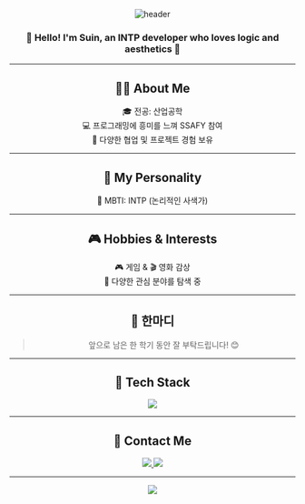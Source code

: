 <div align="center">

![header](https://capsule-render.vercel.app/api?type=waving&color=0:77c4d3,100:a3d8f4&height=250&section=header&text=Lee%20Suin&fontSize=60&fontColor=ffffff)

### 🌸 Hello! I'm Suin, an INTP developer who loves logic and aesthetics 🌸

---

## 🧑‍💻 About Me

🎓 전공: 산업공학  
💻 프로그래밍에 흥미를 느껴 SSAFY 참여  
🤝 다양한 협업 및 프로젝트 경험 보유  

---

## 🧬 My Personality

🧩 MBTI: INTP (논리적인 사색가)  

---

## 🎮 Hobbies & Interests

🎮 게임 & 🎬 영화 감상  
🌱 다양한 관심 분야를 탐색 중  

---

## 💬 한마디

> 앞으로 남은 한 학기 동안 잘 부탁드립니다! 😊

---

## 🔧 Tech Stack

<div align="center">

<img src="https://img.shields.io/badge/Java-007396?style=for-the-badge&logo=OpenJDK&logoColor=white"/>

</div>

---

## 📨 Contact Me

<div align="center">
  <a href="mailto:your_email@example.com">
    <img src="https://img.shields.io/badge/Gmail-EA4335?style=for-the-badge&logo=Gmail&logoColor=white"/>
  </a>
  <a href="https://github.com/your-github-username">
    <img src="https://img.shields.io/badge/GitHub_Profile-181717?style=for-the-badge&logo=GitHub&logoColor=white"/>
  </a>
</div>

---

<p align="center">
  <img src="https://capsule-render.vercel.app/api?type=waving&color=0:a3d8f4,100:ffffff&height=120&section=footer"/>
</p>

</div>
